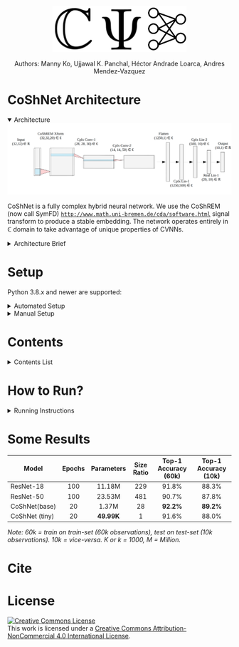 <div align="center">
	<a href = "https://arxiv.org/">
		<img width = "300" src = "./imgs/coshnet-logo.svg"></a></img>
		
<div><p>Authors: Manny Ko, Ujjawal K. Panchal, Héctor Andrade Loarca, Andres Mendez-Vazquez</p></div>
</div>

# CoShNet Architecture

<details open>
<summary>Architecture</summary>
<img width = "850" src = "./imgs/CoShNet-TNR.png">

CoShNet is a fully complex hybrid neural network. We use the CoShREM (now call SymFD) <code><a href>http://www.math.uni-bremen.de/cda/software.html</code>
signal transform to produce a stable embedding. The network operates entirely in $\mathbb{C}$ domain to take advantage of unique properties of CVNNs.

<details> <summary>Architecture Brief</summary>

<ol>
	<li> Input is any $32\times32 \in \mathbb{R}$ image. </li>
	<li> Input is CoShREM transformed to produce a $32\times32\times20 \in \mathbb{C}$ output. </li>
	<li> CoShREM output is convolved with the $2$ cplx-conv layers.

Each cplx-conv layer is composted of := 
$\mathbb{C}$-Conv + $\mathbb{C}$-ReLU + $\mathbb{C}$-AvgPool2d.</li>
	<li>The response is flattened and passed through $2$ cplx-linear layers.
	
Each cplx-linear layer is composted of := $\mathbb{C}$-linear layer + $\mathbb{C}$-ReLU.
</li>
	<li>The $\mathbb{R}$, $\mathbb{I}$ components are stacked together (see shape) and passed through $1$ final $\mathbb{R}$-linear layer.</li>
</ol>
</details>
</details>

# Setup
Python 3.8.x and newer are supported:

<details>
	<summary>Automated Setup</summary>
	<ol>
		<li> Create a virtualenv at the root of the repo: <code>python -m venv venv4coshnet</code> </li>
		<li> Activate venv4coshnet:
			<ul>
				<li> Windows: <code>venv4coshnet\Scripts\activate</code> </li>
				<li> Linux/MacOS: <code>source venv4coshnet/bin/activate</code> </li>
			</ul> 
		</li>
		<li> Run setup.py:
			<ul>
				<li> with <code>CUDA</code>: <code>python <a href = "./setup.py">setup.py</a></code> </li>
				<li> without <code>CUDA</code>: <code>python <a href = "./setup.py">setup.py</a> --no-cuda</code> </li>
				<li> use <code>--no-venv</code> to disable venv check (e.g. inside a docker) </li>
			</ul>
		</li>	
	</ol>

</details>

<details>
	<summary>Manual Setup</summary>
	<ul>
		<li> Please follow: <code><a href = "./setup.txt">setup.txt</a></code></li>
	</ul>
</details>

# Contents
<div>
<details>
	<summary>Contents List</summary>
	<ol>
		<li> <code><a href = "./code/">code/</a></code>: Contains all code essential to run experiments in this repo. </li>
		<li> <code><a href = "./libs/">libs/</a></code>: Contains all custom-made and collected libs and modules we use for our experiments.
						   (Installed automatically in setup.txt)</li>
		<li> <code><a href = "./data/">data/</a></code>: Folder where datasets are present. Created automatically when running for first time.</li>
		<li> <code><a href = "./setup.txt">setup.txt</a></code>: Steps for setting up repo.</li>
		<li> <code><a href = "./requirements.txt">requirements.txt</a></code>: requirements file.</li>
		<li> <code><a href = "./changelog.md">changelog.md</a></code>: all changes relevant to releases, branch prs,
							       or any other general notes needed for maintenance.</li>
	</ol>
</details>
</div>

# How to Run?
<details>
	<summary>Running Instructions</summary>
	<code>cd <a href = "./code/">code/</a></code>. Following are the possible cases:
	<div>
	<ol>
		<li> Running our models:  run: <code>python <a href = "./code/test_fashion.py">test_fashion.py</a> --help</code>
		     to see several arguments you are allowed to tune. (Default run (10k20E) gets 89.2% on <code>RTX 2080 Super</code>).
		     The default will use the 10k test set of Fashion to train for 20 epochs, and the 60k training set to test. </li>
		<li> Running resnet(18|50): run: <code>python <a href = "./code/test_resnet.py">test_resnet.py</a> --help</code>
		     to see several arguments you are allowed to set. (Default run (RN18, 10k20E) gets 88.3% on <code>RTX 2080 Super</code>).</li>
	</ol>
	</div>
</details>

# Some Results
| Model | Epochs | Parameters | Size Ratio | Top-1 Accuracy (60k)| Top-1 Accuracy (10k) |
|-------|:------:|:----------:|:----------:|:-------------------:|:--------------------:|
| ResNet-18| 100| 11.18M| 229| 91.8%| 88.3%|
| ResNet-50| 100| 23.53M| 481| 90.7%| 87.8%|
| CoShNet(base)|20|1.37M|28|**92.2%**|**89.2%**|
| CoShNet (tiny)|20|**49.99K**|1|91.6%|88.0%|

_Note: 60k = train on train-set (60k observations), test on test-set (10k observations). 10k = vice-versa. K or k = 1000, M = Million._

# Cite

# License
<div>
<a rel="license" href="http://creativecommons.org/licenses/by-nc/4.0/"><img alt="Creative Commons License" style="border-width:0" src="https://i.creativecommons.org/l/by-nc/4.0/88x31.png" /></a><br />This work is licensed under a <a rel="license" href="http://creativecommons.org/licenses/by-nc/4.0/">Creative Commons Attribution-NonCommercial 4.0 International License</a>.
</div>
